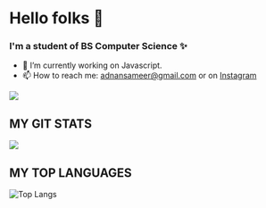# Hello folks 👋
### I'm a student of BS Computer Science ✨

- 🔭 I’m currently working on Javascript.
- 📫 How to reach me: adnansameer@gmail.com or on  <a href="https://www.instagram.com/adnansamir__/" class="button icon search">Instagram</a> 

<img align="centre" src="https://binaryinformatics.com/wp-content/uploads/2019/01/MERN-Stack-Development-and-Consulting-Services.jpg"/>

## MY GIT STATS
<img align="centre" src="https://github-readme-stats.vercel.app/api?username=adnansam110&show_icons=true&theme=radical&title_color=8E2DE2&text_color=fff&icon_color=8E2DE2">

## MY TOP LANGUAGES
![Top Langs](https://github-readme-stats.vercel.app/api/top-langs/?username=adnansam110&theme=radical&title_color=8E2DE2&text_color=fff)
